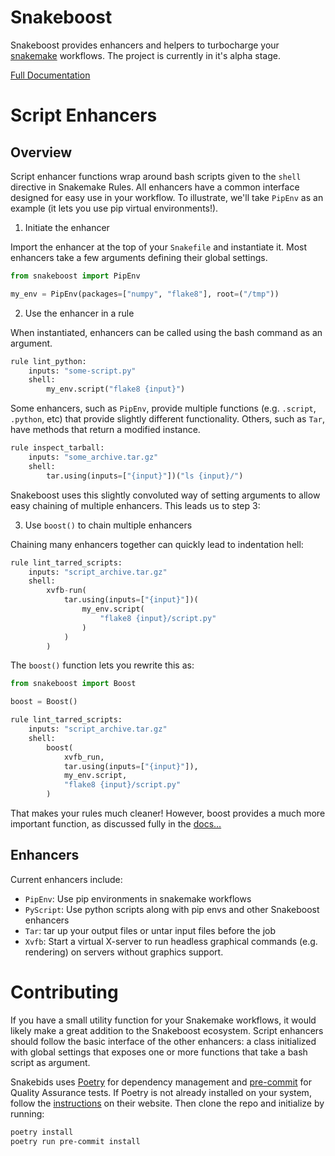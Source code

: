 # Snakeboost

Snakeboost provides enhancers and helpers to turbocharge your [snakemake](https://snakemake.readthedocs.io/en/stable/) workflows.
The project is currently in it's alpha stage.

[Full Documentation](https://snakeboost.readthedocs.io)

# Script Enhancers

## Overview

Script enhancer functions wrap around bash scripts given to the `shell` directive in Snakemake Rules.
All enhancers have a common interface designed for easy use in your workflow.
To illustrate, we'll take `PipEnv` as an example (it lets you use pip virtual environments!).

1. Initiate the enhancer

Import the enhancer at the top of your `Snakefile` and instantiate it.
Most enhancers take a few arguments defining their global settings.

```python
from snakeboost import PipEnv

my_env = PipEnv(packages=["numpy", "flake8"], root=("/tmp"))
```

2. Use the enhancer in a rule

When instantiated, enhancers can be called using the bash command as an argument.

```python
rule lint_python:
    inputs: "some-script.py"
    shell:
        my_env.script("flake8 {input}")
```

Some enhancers, such as `PipEnv`, provide multiple functions (e.g. `.script`, `.python`, etc) that provide slightly different functionality.
Others, such as `Tar`, have methods that return a modified instance.

```python
rule inspect_tarball:
    inputs: "some_archive.tar.gz"
    shell:
        tar.using(inputs=["{input}"])("ls {input}/")
```

Snakeboost uses this slightly convoluted way of setting arguments to allow easy chaining of multiple enhancers.
This leads us to step 3:

3. Use `boost()` to chain multiple enhancers

Chaining many enhancers together can quickly lead to indentation hell:

```python
rule lint_tarred_scripts:
    inputs: "script_archive.tar.gz"
    shell:
        xvfb-run(
            tar.using(inputs=["{input}"])(
                my_env.script(
                    "flake8 {input}/script.py"
                )
            )
        )
```

The `boost()` function lets you rewrite this as:

```python
from snakeboost import Boost

boost = Boost()

rule lint_tarred_scripts:
    inputs: "script_archive.tar.gz"
    shell:
        boost(
            xvfb_run,
            tar.using(inputs=["{input}"]),
            my_env.script,
            "flake8 {input}/script.py"
        )
```

That makes your rules much cleaner!
However, boost provides a much more important function, as discussed fully in the [docs...](https://snakeboost.readthedocs.io/boost.html)


## Enhancers

Current enhancers include:

* `PipEnv`: Use pip environments in snakemake workflows
* `PyScript`: Use python scripts along with pip envs and other Snakeboost enhancers
* `Tar`: tar up your output files or untar input files before the job
* `Xvfb`: Start a virtual X-server to run headless graphical commands (e.g. rendering) on servers without graphics support.

# Contributing

If you have a small utility function for your Snakemake workflows, it would likely make a great addition to the Snakeboost ecosystem.
Script enhancers should follow the basic interface of the other enhancers: a class initialized with global settings that exposes one or more functions that take a bash script as argument.

Snakebids uses [Poetry](https://python-poetry.org/) for dependency management and [pre-commit](https://pre-commit.com/) for Quality Assurance tests.
If Poetry is not already installed on your system, follow the [instructions](https://python-poetry.org/docs/master/) on their website.
Then clone the repo and initialize by running:

```bash
poetry install
poetry run pre-commit install
```
